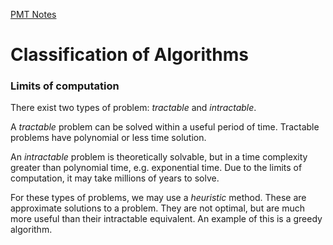 [PMT Notes](https://www.physicsandmathstutor.com/pdf-pages/?pdf=https%3A%2F%2Fpmt.physicsandmathstutor.com%2Fdownload%2FComputer-Science%2FA-level%2FNotes%2FAQA%2F04-Theory-of-Computation%2FAdvanced%2F4.4.%20Classification%20of%20Algorithms%20-%20Advanced.pdf)

# Classification of Algorithms


### Limits of computation

There exist two types of problem: *tractable* and *intractable*.

A *tractable* problem can be solved within a useful period of time. Tractable problems have polynomial or less time solution.

An *intractable* problem is theoretically solvable, but in a time complexity greater than polynomial time, e.g. exponential time. Due to the limits of computation, it may take millions of years to solve. 

For these types of problems, we may use a *heuristic* method. These are approximate solutions to a problem. They are not optimal, but are much more useful than their intractable equivalent. An example of this is a greedy algorithm.




